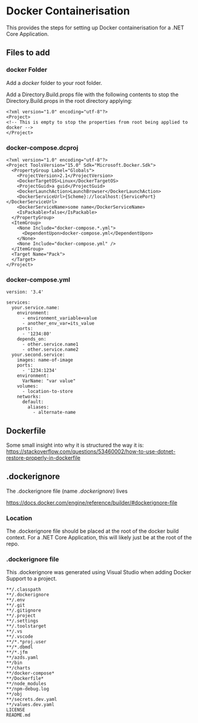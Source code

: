 # Docker Containerisation
This provides the steps for setting up Docker containerisation for a .NET Core Application.

## Files to add

### docker Folder

Add a _docker_ folder to your root folder.

Add a Directory.Build.props file with the following contents to stop the Directory.Build.props in the root directory applying:
```
<?xml version="1.0" encoding="utf-8"?>
<Project>
<!-- This is empty to stop the properties from root being applied to docker -->
</Project>
```

### docker-compose.dcproj

```
<?xml version="1.0" encoding="utf-8"?>
<Project ToolsVersion="15.0" Sdk="Microsoft.Docker.Sdk">
  <PropertyGroup Label="Globals">
    <ProjectVersion>2.1</ProjectVersion>
    <DockerTargetOS>Linux</DockerTargetOS>
    <ProjectGuid>a guid</ProjectGuid>
    <DockerLaunchAction>LaunchBrowser</DockerLaunchAction>
    <DockerServiceUrl>{Scheme}://localhost:{ServicePort}</DockerServiceUrl>
    <DockerServiceName>some name</DockerServiceName>
    <IsPackable>false</IsPackable>
  </PropertyGroup>
  <ItemGroup>
    <None Include="docker-compose.*.yml">
      <DependentUpon>docker-compose.yml</DependentUpon>
    </None>
    <None Include="docker-compose.yml" />
  </ItemGroup> 
  <Target Name="Pack">
  </Target>
</Project>
```

### docker-compose.yml

```
version: '3.4'

services:
  your.service.name:
    environment:
      - environment_variable=value
      - another_env_var=its_value
    ports:
      - '1234:80'
    depends_on:
      - other.service.name1
      - other.service.name2
  your.second.service:
    images: name-of-image
    ports:
      - '1234:1234'
    environment:
      VarName: "var value"
    volumes:
      - location-to-store
    networks:
      default:
        aliases:
          - alternate-name
```


## Dockerfile

Some small insight into why it is structured the way it is:
https://stackoverflow.com/questions/53460002/how-to-use-dotnet-restore-properly-in-dockerfile

## .dockerignore
The .dockerignore file (name *.dockerignore*) lives 

https://docs.docker.com/engine/reference/builder/#dockerignore-file

### Location
The .dockerignore file should be placed at the root of the docker build context.
For a .NET Core Application, this will likely just be at the root of the repo.

### .dockerignore file
This .dockerignore was generated using Visual Studio when adding Docker Support to a project.

```
**/.classpath
**/.dockerignore
**/.env
**/.git
**/.gitignore
**/.project
**/.settings
**/.toolstarget
**/.vs
**/.vscode
**/*.*proj.user
**/*.dbmdl
**/*.jfm
**/azds.yaml
**/bin
**/charts
**/docker-compose*
**/Dockerfile*
**/node_modules
**/npm-debug.log
**/obj
**/secrets.dev.yaml
**/values.dev.yaml
LICENSE
README.md
```
